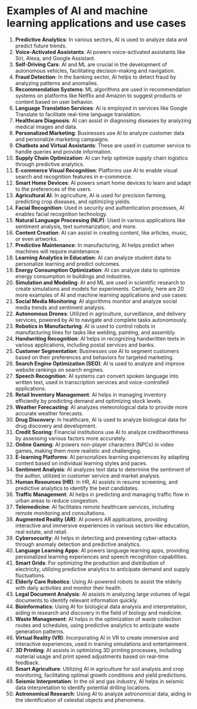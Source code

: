 # Examples of AI and machine learning applications and use cases

1. **Predictive Analytics**: In various sectors, AI is used to analyze data and predict future trends.
2. **Voice-Activated Assistants**: AI powers voice-activated assistants like Siri, Alexa, and Google Assistant.
3. **Self-Driving Cars**: AI and ML are crucial in the development of autonomous vehicles, facilitating decision-making and navigation.
4. **Fraud Detection**: In the banking sector, AI helps to detect fraud by analyzing patterns and anomalies.
5. **Recommendation Systems**: ML algorithms are used in recommendation systems on platforms like Netflix and Amazon to suggest products or content based on user behavior.
6. **Language Translation Services**: AI is employed in services like Google Translate to facilitate real-time language translation.
7. **Healthcare Diagnosis**: AI can assist in diagnosing diseases by analyzing medical images and data.
8. **Personalized Marketing**: Businesses use AI to analyze customer data and personalize marketing campaigns.
9. **Chatbots and Virtual Assistants**: These are used in customer service to handle queries and provide information.
10. **Supply Chain Optimization**: AI can help optimize supply chain logistics through predictive analytics.
11. **E-commerce Visual Recognition**: Platforms use AI to enable visual search and recognition features in e-commerce.
12. **Smart Home Devices**: AI powers smart home devices to learn and adapt to the preferences of the users.
13. **Agricultural AI**: In agriculture, AI is used for precision farming, predicting crop diseases, and optimizing yields.
14. **Facial Recognition**: Used in security and authentication processes, AI enables facial recognition technology.
15. **Natural Language Processing (NLP)**: Used in various applications like sentiment analysis, text summarization, and more.
16. **Content Creation**: AI can assist in creating content, like articles, music, or even artworks.
17. **Predictive Maintenance**: In manufacturing, AI helps predict when machines will require maintenance.
18. **Learning Analytics in Education**: AI can analyze student data to personalize learning and predict outcomes.
19. **Energy Consumption Optimization**: AI can analyze data to optimize energy consumption in buildings and industries.
20. **Simulation and Modeling**: AI and ML are used in scientific research to create simulations and models for experiments.
Certainly, here are 20 more examples of AI and machine learning applications and use cases:
21. **Social Media Monitoring**: AI algorithms monitor and analyze social media trends and sentiment analysis.
22. **Autonomous Drones**: Utilized in agriculture, surveillance, and delivery services, powered by AI to navigate and complete tasks autonomously.
23. **Robotics in Manufacturing**: AI is used to control robots in manufacturing lines for tasks like welding, painting, and assembly.
24. **Handwriting Recognition**: AI helps in recognizing handwritten texts in various applications, including postal services and banks.
25. **Customer Segmentation**: Businesses use AI to segment customers based on their preferences and behaviors for targeted marketing.
26. **Search Engine Optimization (SEO)**: AI is used to analyze and improve website rankings on search engines.
27. **Speech Recognition**: AI systems can convert spoken language into written text, used in transcription services and voice-controlled applications.
28. **Retail Inventory Management**: AI helps in managing inventory efficiently by predicting demand and optimizing stock levels.
29. **Weather Forecasting**: AI analyzes meteorological data to provide more accurate weather forecasts.
30. **Drug Discovery**: In healthcare, AI is used to analyze biological data for drug discovery and development.
31. **Credit Scoring**: Financial institutions use AI to analyze creditworthiness by assessing various factors more accurately.
32. **Online Gaming**: AI powers non-player characters (NPCs) in video games, making them more realistic and challenging.
33. **E-learning Platforms**: AI personalizes learning experiences by adapting content based on individual learning styles and paces.
34. **Sentiment Analysis**: AI analyzes text data to determine the sentiment of the author, utilized in customer service and market analysis.
35. **Human Resources (HR)**: In HR, AI assists in resume screening, and predictive analytics to identify the best candidates.
36. **Traffic Management**: AI helps in predicting and managing traffic flow in urban areas to reduce congestion.
37. **Telemedicine**: AI facilitates remote healthcare services, including remote monitoring and consultations.
38. **Augmented Reality (AR)**: AI powers AR applications, providing interactive and immersive experiences in various sectors like education, real estate, and retail.
39. **Cybersecurity**: AI helps in detecting and preventing cyber-attacks through anomaly detection and predictive analytics.
40. **Language Learning Apps**: AI powers language learning apps, providing personalized learning experiences and speech recognition capabilities.
41. **Smart Grids**: For optimizing the production and distribution of electricity, utilizing predictive analytics to anticipate demand and supply fluctuations.
42. **Elderly Care Robotics**: Using AI-powered robots to assist the elderly with daily activities and monitor their health.
43. **Legal Document Analysis**: AI assists in analyzing large volumes of legal documents to identify relevant information quickly.
44. **Bioinformatics**: Using AI for biological data analysis and interpretation, aiding in research and discovery in the field of biology and medicine.
45. **Waste Management**: AI helps in the optimization of waste collection routes and schedules, using predictive analytics to anticipate waste generation patterns.
46. **Virtual Reality (VR)**: Incorporating AI in VR to create immersive and interactive experiences, used in training simulations and entertainment.
47. **3D Printing**: AI assists in optimizing 3D printing processes, including material usage and print speed adjustments based on real-time feedback.
48. **Smart Agriculture**: Utilizing AI in agriculture for soil analysis and crop monitoring, facilitating optimal growth conditions and yield predictions.
49. **Seismic Interpretation**: In the oil and gas industry, AI helps in seismic data interpretation to identify potential drilling locations.
50. **Astronomical Research**: Using AI to analyze astronomical data, aiding in the identification of celestial objects and phenomena.
